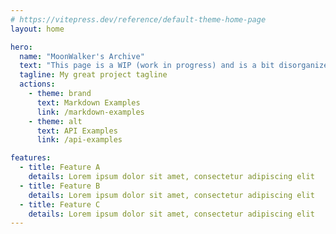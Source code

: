 ```yaml
---
# https://vitepress.dev/reference/default-theme-home-page
layout: home

hero:
  name: "MoonWalker's Archive"
  text: "This page is a WIP (work in progress) and is a bit disorganized and all over the place. Bear with me, I am working on this. "
  tagline: My great project tagline
  actions:
    - theme: brand
      text: Markdown Examples
      link: /markdown-examples
    - theme: alt
      text: API Examples
      link: /api-examples

features:
  - title: Feature A
    details: Lorem ipsum dolor sit amet, consectetur adipiscing elit
  - title: Feature B
    details: Lorem ipsum dolor sit amet, consectetur adipiscing elit
  - title: Feature C
    details: Lorem ipsum dolor sit amet, consectetur adipiscing elit
---
```


